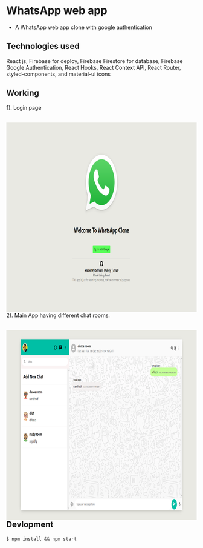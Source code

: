 # WhatsApp web app
- A WhatsApp web app clone with google authentication


## Technologies used
 React js, Firebase for deploy, Firebase Firestore for database, Firebase Google Authentication, React Hooks, React Context API, React Router, styled-components, and material-ui icons

## Working
1). Login page

<p align = "center"> <br/>
<img align="left" src="images/login.png" alt="Main Screen" width="800px" height="500px">
 <br/><br/><br/><br/><br/><br/><br/><br/><br/><br/><br/><br/><br/><br/><br/><br/><br/><br/>
 
2). Main App having different chat rooms.
<p align = "center"> <br/>
<img align="right" src="images/mainApp.png" alt="Leopard Detected" width="800px" height="500px">
 <br/><br/>

## Devlopment

```
$ npm install && npm start
```




